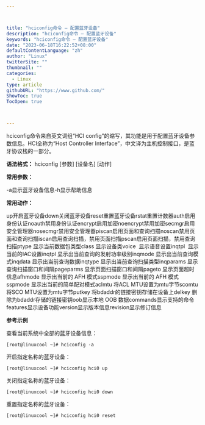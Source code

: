 ```yaml
---



title: "hciconfig命令 – 配置蓝牙设备"
description: "hciconfig命令 – 配置蓝牙设备"
keywords: "hciconfig命令 – 配置蓝牙设备"
date: "2023-06-18T16:22:52+08:00"
defaultContentLanguage: "zh"
author: "Linux"
twitterSite: ""
thumbnail: ""
categories:
  - Linux
type: article
githubURL: "https://www.github.com/"
ShowToc: true
TocOpen: true



---
```


hciconfig命令来自英文词组“HCI config”的缩写，其功能是用于配置蓝牙设备参数信息。HCI全称为“Host Controller Interface”，中文译为主机控制接口，是蓝牙协议栈的一部分。

**语法格式：** hciconfig [参数] [设备名] [动作]

**常用参数：**

-a显示蓝牙设备信息-h显示帮助信息

**常用动作：**

up开启蓝牙设备down关闭蓝牙设备reset重置蓝牙设备rstat重置计数器auth启用身份认证noauth禁用身份认证encrypt启用加密noencrypt禁用加密secmgr启用安全管理器nosecmgr禁用安全管理器piscan启用页面和查询扫描noscan禁用页面和查询扫描iscan启用查询扫描，禁用页面扫描pscan启用页面扫描，禁用查询扫描ptype 显示当前数据包类型class 显示设备类voice  显示语音设置inqtpl  显示当前的IAC设置inqtpl 显示出当前查询的发射功率级别inqmode 显示出当前查询模式inqdata 显示出当前查询数据inqtype 显示出当前查询扫描类型inqparams 显示查询扫描窗口和间隔pageparms 显示页面扫描窗口和间隔pageto 显示页面超时信息afhmode 显示出当前的 AFH 模式sspmode 显示出当前的 AFH 模式sspmode 显示出当前的简单配对模式aclmtu 将ACL MTU设置为mtu字节scomtu将SCO MTU设置为mtu字节putkey 将bdaddr的链接密钥存储在设备上delkey 删除为bdaddr存储的链接密钥oob显示本地 OOB 数据commands显示支持的命令features显示设备功能version显示版本信息revision显示修订信息

**参考示例**

查看当前系统中全部的蓝牙设备信息：

```
[root@linuxcool ~]# hciconfig -a
```

开启指定名称的蓝牙设备：

```
[root@linuxcool ~]# hciconfig hci0 up
```

关闭指定名称的蓝牙设备：

```
[root@linuxcool ~]# hciconfig hci0 down
```

重置指定名称的蓝牙设备：

```
[root@linuxcool ~]# hciconfig hci0 reset
```